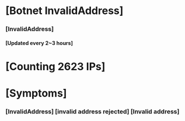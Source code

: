 # [Botnet InvalidAddress]
### [InvalidAddress]
#### [Updated every 2~3 hours]

# [Counting 2623 IPs]

# [Symptoms] 

###   [InvalidAddress] [invalid address rejected] [Invalid address]
